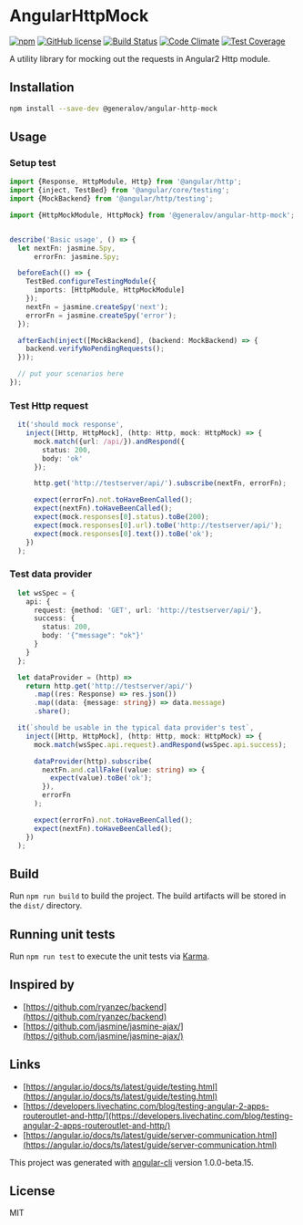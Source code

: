 # AngularHttpMock

[![npm](https://img.shields.io/npm/v/@generalov/angular-http-mock.svg)](https://www.npmjs.com/package/@generalov/angular-http-mock)
[![GitHub license](https://img.shields.io/badge/license-MIT-blue.svg?style=flat-square)](https://raw.githubusercontent.com/generalov/angular-http-mock/master/LICENSE)
[![Build Status](https://travis-ci.org/generalov/angular-http-mock.svg?branch=master)](https://travis-ci.org/generalov/angular-http-mock)
[![Code Climate](https://codeclimate.com/github/generalov/angular-http-mock/badges/gpa.svg)](https://codeclimate.com/github/generalov/angular-http-mock)
[![Test Coverage](https://codeclimate.com/github/generalov/angular-http-mock/badges/coverage.svg)](https://codeclimate.com/github/generalov/angular-http-mock/coverage)

A utility library for mocking out the requests in Angular2 Http module.

## Installation

```sh
npm install --save-dev @generalov/angular-http-mock
```

## Usage

### Setup test

```TypeScript
import {Response, HttpModule, Http} from '@angular/http';
import {inject, TestBed} from '@angular/core/testing';
import {MockBackend} from '@angular/http/testing';

import {HttpMockModule, HttpMock} from '@generalov/angular-http-mock';


describe('Basic usage', () => {
  let nextFn: jasmine.Spy,
      errorFn: jasmine.Spy;

  beforeEach(() => {
    TestBed.configureTestingModule({
      imports: [HttpModule, HttpMockModule]
    });
    nextFn = jasmine.createSpy('next');
    errorFn = jasmine.createSpy('error');
  });

  afterEach(inject([MockBackend], (backend: MockBackend) => {
    backend.verifyNoPendingRequests();
  }));

  // put your scenarios here
});
```

### Test Http request

```TypeScript
  it('should mock response',
    inject([Http, HttpMock], (http: Http, mock: HttpMock) => {
      mock.match({url: /api/}).andRespond({
        status: 200,
        body: 'ok'
      });

      http.get('http://testserver/api/').subscribe(nextFn, errorFn);

      expect(errorFn).not.toHaveBeenCalled();
      expect(nextFn).toHaveBeenCalled();
      expect(mock.responses[0].status).toBe(200);
      expect(mock.responses[0].url).toBe('http://testserver/api/');
      expect(mock.responses[0].text()).toBe('ok');
    })
  );
```

### Test data provider

```TypeScript
  let wsSpec = {
    api: {
      request: {method: 'GET', url: 'http://testserver/api/'},
      success: {
        status: 200,
        body: '{"message": "ok"}'
      }
    }
  };

  let dataProvider = (http) =>
    return http.get('http://testserver/api/')
      .map((res: Response) => res.json())
      .map((data: {message: string}) => data.message)
      .share();

  it(`should be usable in the typical data provider's test`,
    inject([Http, HttpMock], (http: Http, mock: HttpMock) => {
      mock.match(wsSpec.api.request).andRespond(wsSpec.api.success);

      dataProvider(http).subscribe(
        nextFn.and.callFake((value: string) => {
          expect(value).toBe('ok');
        }),
        errorFn
      );

      expect(errorFn).not.toHaveBeenCalled();
      expect(nextFn).toHaveBeenCalled();
    })
  );
```

## Build

Run `npm run build` to build the project. The build artifacts will be
stored in the `dist/` directory.

## Running unit tests

Run `npm run test` to execute the unit tests via [Karma][karma].

## Inspired by

* [https://github.com/ryanzec/backend](https://github.com/ryanzec/backend)
* [https://github.com/jasmine/jasmine-ajax/](https://github.com/jasmine/jasmine-ajax/)

## Links

* [https://angular.io/docs/ts/latest/guide/testing.html](https://angular.io/docs/ts/latest/guide/testing.html)
* [https://developers.livechatinc.com/blog/testing-angular-2-apps-routeroutlet-and-http/](https://developers.livechatinc.com/blog/testing-angular-2-apps-routeroutlet-and-http/)
* [https://angular.io/docs/ts/latest/guide/server-communication.html](https://angular.io/docs/ts/latest/guide/server-communication.html)

This project was generated with [angular-cli][angular-cli]
version 1.0.0-beta.15.

## License

MIT

[angular-cli]: https://github.com/angular/angular-cli
[karma]: https://karma-runner.github.io


